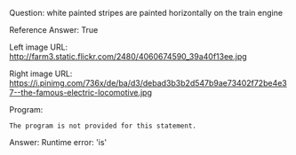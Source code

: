 Question: white painted stripes are painted horizontally on the train engine

Reference Answer: True

Left image URL: http://farm3.static.flickr.com/2480/4060674590_39a40f13ee.jpg

Right image URL: https://i.pinimg.com/736x/de/ba/d3/debad3b3b2d547b9ae73402f72be4e37--the-famous-electric-locomotive.jpg

Program:

```
The program is not provided for this statement.
```
Answer: Runtime error: 'is'

